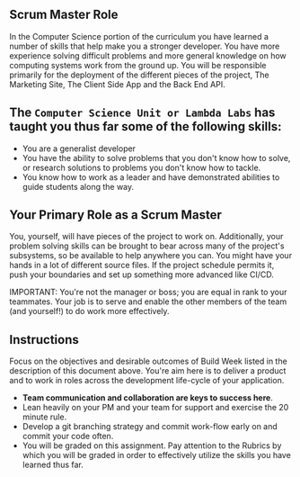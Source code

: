 ## **Scrum Master Role**

In the Computer Science portion of the curriculum you have learned a number of skills that help make you a stronger developer. You have more experience solving difficult problems and more general knowledge on how computing systems work from the ground up. You will be responsible primarily for the deployment of the different pieces of the project, The Marketing Site, The Client Side App and the Back End API. 

## The  **`Computer Science Unit or Lambda Labs` has taught you thus far some of the following skills:**

- You are a generalist developer
- You have the ability to solve problems that you don't know how to solve, or research solutions to problems you don't know how to tackle.
- You know how to work as a leader and have demonstrated abilities to guide students along the way.

## **Your Primary Role as a Scrum Master**

You, yourself, will have pieces of the project to work on. Additionally, your problem solving skills can be brought to bear across many of the project's subsystems, so be available to help anywhere you can. You might have your hands in a lot of different source files. If the project schedule permits it, push your boundaries and set up something more advanced like CI/CD.

IMPORTANT: You're not the manager or boss; you are equal in rank to your teammates. Your job is to serve and enable the other members of the team (and yourself!) to do work more effectively.

## **Instructions**

Focus on the objectives and desirable outcomes of Build Week listed in the description of this document above. You're aim here is to deliver a product and to work in roles across the development life-cycle of your application.

- **Team communication and collaboration are keys to success here**.
- Lean heavily on your PM and your team for support and exercise the 20 minute rule.
- Develop a git branching strategy and commit work-flow early on and commit your code often.
- You will be graded on this assignment. Pay attention to the Rubrics by which you will be graded in order to effectively utilize the skills you have learned thus far.
